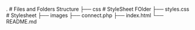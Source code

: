 .			# Files and Folders Structure
├── css			# StyleSheet FOlder
	├── styles.css	# Stylesheet
├── images
├── connect.php
├── index.html
└── README.md

